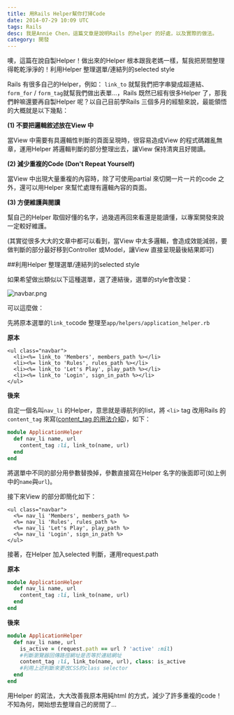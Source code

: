 ```yaml
---
title: 用Rails Helper幫你打掃Code
date: 2014-07-29 10:09 UTC
tags: Rails
desc: 我是Annie Chen，這篇文章是說明Rails 的helper 的好處，以及實際的做法。
category: 開發
---
```


噢，這篇在說自製Helper！做出來的Helper 根本跟我老媽一樣，幫我把房間整理得乾乾淨淨的！利用Helper 整理選單/連結列的selected style

Rails 有很多自己的Helper，例如： `link_to` 就幫我們把字串變成超連結、`form_for` / `form_tag`就幫我們做出表單...，Rails 既然已經有很多Helper 了，那我們幹嘛還要再自製Helper 呢？以自己目前學Rails 三個多月的經驗來說，最能領悟的大概就是以下幾點：

**(1) 不要把邏輯敘述放在View 中**

  當View 中需要有具邏輯性判斷的頁面呈現時，很容易造成View 的程式碼雜亂無章，運用Helper 將邏輯判斷的部分整理出去，讓View 保持清爽且好閱讀。

**(2) 減少重複的Code (Don't Repeat Yourself)**

  當View 中出現大量重複的內容時，除了可使用partial 來切開一片一片的code 之外，還可以用Helper 來幫忙處理有邏輯內容的頁面。

**(3) 方便維護與閱讀**

  幫自己的Helper 取個好懂的名字，過幾週再回來看還是能讀懂，以專案開發來說一定較好維護。

(其實從很多大大的文章中都可以看到，當View 中太多邏輯，會造成效能減弱，要做判斷的部分最好移到Controller 或Model，讓View 直接呈現最後結果即可)

##利用Helper 整理選單/連結列的selected style

如果希望做出類似以下這種選單，選了連結後，選單的style會改變：

<img class="center" src="http://user-image.logdown.io/user/7443/blog/7374/post/211689/NTkXj4XQvUaNUXSsznzg_%E8%9E%A2%E5%B9%95%E5%BF%AB%E7%85%A7%202014-07-28%2013.31.30.png" alt="navbar.png">

可以這麼做：

先將原本選單的`link_to`code 整理至`app/helpers/application_helper.rb`

**原本**

~~~erb
<ul class="navbar">
  <li><%= link_to 'Members', members_path %></li>
  <li><%= link_to 'Rules', rules_path %></li>
  <li><%= link_to 'Let's Play', play_path %></li>
  <li><%= link_to 'Login', sign_in_path %></li>
</ul>
~~~

**後來**

自定一個名叫`nav_li` 的Helper，意思就是導航列的list，將 `<li>` tag 改用Rails 的 `content_tag` 來寫([content_tag 的用法介紹](http://apidock.com/rails/ActionView/Helpers/TagHelper/content_tag))，如下：

~~~ruby
module ApplicationHelper
  def nav_li name, url
    content_tag :li, link_to(name, url)
  end
end
~~~

將選單中不同的部分用參數替換掉，參數直接寫在Helper 名字的後面即可(如上例中的`name`與`url`)。

接下來View 的部分即簡化如下：

~~~erb
<ul class="navbar">
  <%= nav_li 'Members', members_path %>
  <%= nav_li 'Rules', rules_path %>
  <%= nav_li 'Let's Play', play_path %>
  <%= nav_li 'Login', sign_in_path %>
</ul>
~~~

接著，在Helper 加入selected 判斷，運用request.path

**原本**

~~~ruby
module ApplicationHelper
  def nav_li name, url
    content_tag :li, link_to(name, url)
  end
end
~~~

**後來**

~~~ruby
module ApplicationHelper
  def nav_li name, url
    is_active = (request.path == url ? 'active' :nil)
    #判斷瀏覽器回傳路徑網址是否等於連結網址
    content_tag :li, link_to(name, url), class: is_active
    #利用上述判斷來更改CSS的class selector
  end
end
~~~

用Helper 的寫法，大大改善我原本用純html 的方式，減少了許多重複的code！
不知為何，開始想去整理自己的房間了...
